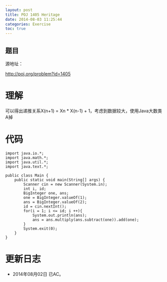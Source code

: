 ```yaml
---
layout: post
title: POJ 1405 Heritage
date: 2014-08-03 11:25:44
categories: Exercise
toc: true
---
```

## 题目
源地址：

http://poj.org/problem?id=1405

# 理解
可以得出递推关系X(n+1) = Xn * X(n-1) + 1，考虑到数据较大，使用Java大数类A掉

<!-- more -->

# 代码

```
import java.io.*;
import java.math.*;
import java.util.*;
import java.text.*;

public class Main {
    public static void main(String[] args) {
        Scanner cin = new Scanner(System.in);
        int i, id;
        BigInteger one, ans;
        one = BigInteger.valueOf(1);
        ans = BigInteger.valueOf(2);
        id = cin.nextInt();
        for(i = 1; i <= id; i ++){
            System.out.println(ans);
            ans = ans.multiply(ans.subtract(one)).add(one);
        }
        System.exit(0);
    }
}

```

# 更新日志
- 2014年08月02日 已AC。